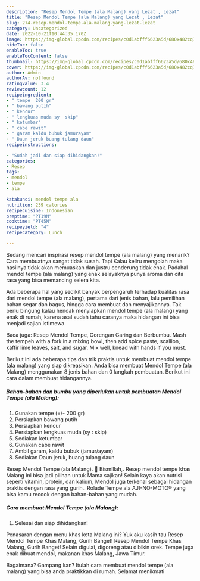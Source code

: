 ```yaml
---
description: "Resep Mendol Tempe (ala Malang) yang Lezat , Lezat"
title: "Resep Mendol Tempe (ala Malang) yang Lezat , Lezat"
slug: 274-resep-mendol-tempe-ala-malang-yang-lezat-lezat
category: Uncategorized
date: 2022-10-21T10:44:35.170Z
image: https://img-global.cpcdn.com/recipes/c0d1abfff6623a5d/680x482cq70/mendol-tempe-ala-malang-foto-resep-utama.jpg
hideToc: false
enableToc: true
enableTocContent: false
thumbnail: https://img-global.cpcdn.com/recipes/c0d1abfff6623a5d/680x482cq70/mendol-tempe-ala-malang-foto-resep-utama.jpg
cover: https://img-global.cpcdn.com/recipes/c0d1abfff6623a5d/680x482cq70/mendol-tempe-ala-malang-foto-resep-utama.jpg
author: Admin
authorAv: notfound
ratingvalue: 3.4
reviewcount: 12
recipeingredient:
- " tempe  200 gr"
- " bawang putih"
- " kencur"
- " lengkuas muda sy  skip"
- " ketumbar"
- " cabe rawit"
- " garam kaldu bubuk jamurayam"
- " Daun jeruk buang tulang daun"
recipeinstructions:

- "Sudah jadi dan siap dihidangkan!"
categories:
- Resep
tags:
- mendol
- tempe
- ala

katakunci: mendol tempe ala 
nutrition: 239 calories
recipecuisine: Indonesian
preptime: "PT19M"
cooktime: "PT45M"
recipeyield: "4"
recipecategory: Lunch

---
```



Sedang mencari inspirasi resep mendol tempe (ala malang) yang menarik? Cara membuatnya sangat tidak susah. Tapi Kalau keliru mengolah maka hasilnya tidak akan memuaskan dan justru cenderung tidak enak. Padahal mendol tempe (ala malang) yang enak selayaknya punya aroma dan cita rasa yang bisa memancing selera kita.


Ada beberapa hal yang sedikit banyak berpengaruh terhadap kualitas rasa dari mendol tempe (ala malang), pertama dari jenis bahan, lalu pemilihan bahan segar dan bagus, hingga cara membuat dan menyajikannya. Tak perlu bingung kalau hendak menyiapkan mendol tempe (ala malang) yang enak di rumah, karena asal sudah tahu caranya maka hidangan ini bisa menjadi sajian istimewa.

Baca juga: Resep Mendol Tempe, Gorengan Garing dan Berbumbu. Mash the tempeh with a fork in a mixing bowl, then add spice paste, scallion, kaffir lime leaves, salt, and sugar. Mix well, knead with hands if you must.


Berikut ini ada beberapa tips dan trik praktis untuk membuat mendol tempe (ala malang) yang siap dikreasikan. Anda bisa membuat Mendol Tempe (ala Malang) menggunakan 8 jenis bahan dan 0 langkah pembuatan. Berikut ini cara dalam membuat hidangannya.

<!--inarticleads1-->

##### Bahan-bahan dan bumbu yang diperlukan untuk pembuatan Mendol Tempe (ala Malang):

1. Gunakan  tempe (+/- 200 gr)
1. Persiapkan  bawang putih
1. Persiapkan  kencur
1. Persiapkan  lengkuas muda (sy : skip)
1. Sediakan  ketumbar
1. Gunakan  cabe rawit
1. Ambil  garam, kaldu bubuk (jamur/ayam)
1. Sediakan  Daun jeruk, buang tulang daun


Resep Mendol Tempe (ala Malang). 🌸 Bismillah,. Resep mendol tempe khas Malang ini bisa jadi pilihan untuk Mama sajikan! Selain kaya akan nutrisi seperti vitamin, protein, dan kalium, Mendol juga terkenal sebagai hidangan praktis dengan rasa yang gurih.. Rolade Tempe ala AJI-NO-MOTO® yang bisa kamu recook dengan bahan-bahan yang mudah. 

<!--inarticleads2-->

##### Cara membuat Mendol Tempe (ala Malang):


1. Selesai dan siap dihidangkan!

Penasaran dengan menu khas kota Malang ini? Yuk aku kasih tau Resep Mendol Tempe Khas Malang, Gurih Banget! Resep Mendol Tempe Khas Malang, Gurih Banget! Selain digulai, digoreng atau dibikin orek. Tempe juga enak dibuat mendol, makanan khas Malang, Jawa Timur. 

Bagaimana? Gampang kan? Itulah cara membuat mendol tempe (ala malang) yang bisa anda praktikkan di rumah. Selamat menikmati

